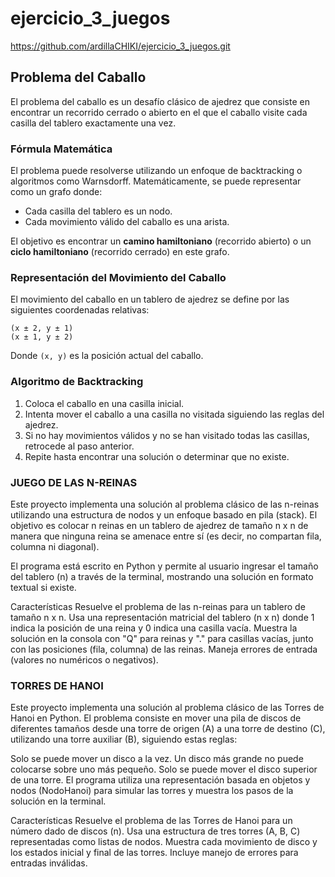 # ejercicio_3_juegos
https://github.com/ardillaCHIKI/ejercicio_3_juegos.git
## Problema del Caballo

El problema del caballo es un desafío clásico de ajedrez que consiste en encontrar un recorrido cerrado o abierto en el que el caballo visite cada casilla del tablero exactamente una vez.

### Fórmula Matemática

El problema puede resolverse utilizando un enfoque de backtracking o algoritmos como Warnsdorff. Matemáticamente, se puede representar como un grafo donde:

- Cada casilla del tablero es un nodo.
- Cada movimiento válido del caballo es una arista.

El objetivo es encontrar un **camino hamiltoniano** (recorrido abierto) o un **ciclo hamiltoniano** (recorrido cerrado) en este grafo.

### Representación del Movimiento del Caballo

El movimiento del caballo en un tablero de ajedrez se define por las siguientes coordenadas relativas:

```
(x ± 2, y ± 1) 
(x ± 1, y ± 2)
```

Donde `(x, y)` es la posición actual del caballo.

### Algoritmo de Backtracking

1. Coloca el caballo en una casilla inicial.
2. Intenta mover el caballo a una casilla no visitada siguiendo las reglas del ajedrez.
3. Si no hay movimientos válidos y no se han visitado todas las casillas, retrocede al paso anterior.
4. Repite hasta encontrar una solución o determinar que no existe.

### JUEGO DE LAS N-REINAS
Este proyecto implementa una solución al problema clásico de las n-reinas utilizando una estructura de nodos y un enfoque basado en pila (stack). El objetivo es colocar n reinas en un tablero de ajedrez de tamaño n x n de manera que ninguna reina se amenace entre sí (es decir, no compartan fila, columna ni diagonal).

El programa está escrito en Python y permite al usuario ingresar el tamaño del tablero (n) a través de la terminal, mostrando una solución en formato textual si existe.

Características
Resuelve el problema de las n-reinas para un tablero de tamaño n x n.
Usa una representación matricial del tablero (n x n) donde 1 indica la posición de una reina y 0 indica una casilla vacía.
Muestra la solución en la consola con "Q" para reinas y "." para casillas vacías, junto con las posiciones (fila, columna) de las reinas.
Maneja errores de entrada (valores no numéricos o negativos).

### TORRES DE HANOI
Este proyecto implementa una solución al problema clásico de las Torres de Hanoi en Python. El problema consiste en mover una pila de discos de diferentes tamaños desde una torre de origen (A) a una torre de destino (C), utilizando una torre auxiliar (B), siguiendo estas reglas:

Solo se puede mover un disco a la vez.
Un disco más grande no puede colocarse sobre uno más pequeño.
Solo se puede mover el disco superior de una torre.
El programa utiliza una representación basada en objetos y nodos (NodoHanoi) para simular las torres y muestra los pasos de la solución en la terminal.

Características
Resuelve el problema de las Torres de Hanoi para un número dado de discos (n).
Usa una estructura de tres torres (A, B, C) representadas como listas de nodos.
Muestra cada movimiento de disco y los estados inicial y final de las torres.
Incluye manejo de errores para entradas inválidas.
